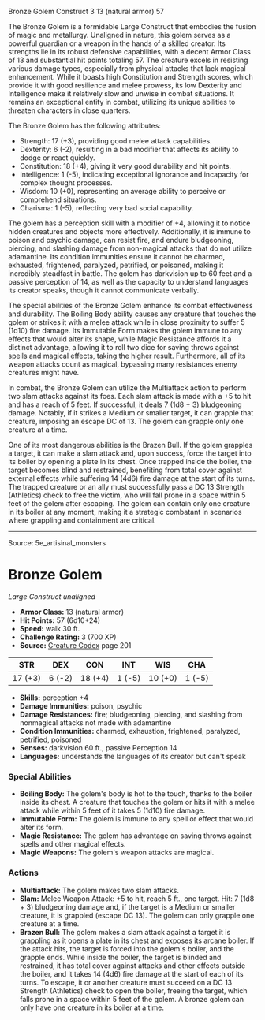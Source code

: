 <MonsterName/>Bronze Golem</MonsterName>
<CreatureType/>Construct</CreatureType>
<CR/>3</CR>
<AC/>13 (natural armor)</AC>
<HP/>57</HP>
<summary>The Bronze Golem is a formidable Large Construct that embodies the fusion of magic and metallurgy. Unaligned in nature, this golem serves as a powerful guardian or a weapon in the hands of a skilled creator. Its strengths lie in its robust defensive capabilities, with a decent Armor Class of 13 and substantial hit points totaling 57. The creature excels in resisting various damage types, especially from physical attacks that lack magical enhancement. While it boasts high Constitution and Strength scores, which provide it with good resilience and melee prowess, its low Dexterity and Intelligence make it relatively slow and unwise in combat situations. It remains an exceptional entity in combat, utilizing its unique abilities to threaten characters in close quarters.</summary>

<detail>

The Bronze Golem has the following attributes: 
- Strength: 17 (+3), providing good melee attack capabilities.
- Dexterity: 6 (-2), resulting in a bad modifier that affects its ability to dodge or react quickly.
- Constitution: 18 (+4), giving it very good durability and hit points.
- Intelligence: 1 (-5), indicating exceptional ignorance and incapacity for complex thought processes.
- Wisdom: 10 (+0), representing an average ability to perceive or comprehend situations.
- Charisma: 1 (-5), reflecting very bad social capability.

The golem has a perception skill with a modifier of +4, allowing it to notice hidden creatures and objects more effectively. Additionally, it is immune to poison and psychic damage, can resist fire, and endure bludgeoning, piercing, and slashing damage from non-magical attacks that do not utilize adamantine. Its condition immunities ensure it cannot be charmed, exhausted, frightened, paralyzed, petrified, or poisoned, making it incredibly steadfast in battle. The golem has darkvision up to 60 feet and a passive perception of 14, as well as the capacity to understand languages its creator speaks, though it cannot communicate verbally.

The special abilities of the Bronze Golem enhance its combat effectiveness and durability. The Boiling Body ability causes any creature that touches the golem or strikes it with a melee attack while in close proximity to suffer 5 (1d10) fire damage. Its Immutable Form makes the golem immune to any effects that would alter its shape, while Magic Resistance affords it a distinct advantage, allowing it to roll two dice for saving throws against spells and magical effects, taking the higher result. Furthermore, all of its weapon attacks count as magical, bypassing many resistances enemy creatures might have.

In combat, the Bronze Golem can utilize the Multiattack action to perform two slam attacks against its foes. Each slam attack is made with a +5 to hit and has a reach of 5 feet. If successful, it deals 7 (1d8 + 3) bludgeoning damage. Notably, if it strikes a Medium or smaller target, it can grapple that creature, imposing an escape DC of 13. The golem can grapple only one creature at a time.

One of its most dangerous abilities is the Brazen Bull. If the golem grapples a target, it can make a slam attack and, upon success, force the target into its boiler by opening a plate in its chest. Once trapped inside the boiler, the target becomes blind and restrained, benefiting from total cover against external effects while suffering 14 (4d6) fire damage at the start of its turns. The trapped creature or an ally must successfully pass a DC 13 Strength (Athletics) check to free the victim, who will fall prone in a space within 5 feet of the golem after escaping. The golem can contain only one creature in its boiler at any moment, making it a strategic combatant in scenarios where grappling and containment are critical.</detail>



---

Source: 5e_artisinal_monsters

# Bronze Golem

*Large* *Construct* *unaligned*

- **Armor Class:** 13 (natural armor)
- **Hit Points:** 57 (6d10+24)
- **Speed:** walk 30 ft.
- **Challenge Rating:** 3 (700 XP)
- **Source:** [Creature Codex](https://koboldpress.com/kpstore/product/creature-codex-for-5th-edition-dnd) page 201

| STR | DEX | CON | INT | WIS | CHA |
| --- | --- | --- | --- | --- | --- |
| 17 (+3) | 6 (-2) | 18 (+4) | 1 (-5) | 10 (+0) | 1 (-5) |

- **Skills:** perception +4
- **Damage Immunities:** poison, psychic
- **Damage Resistances:** fire; bludgeoning, piercing, and slashing from nonmagical attacks not made with adamantine
- **Condition Immunities:** charmed, exhaustion, frightened, paralyzed, petrified, poisoned
- **Senses:** darkvision 60 ft., passive Perception 14
- **Languages:** understands the languages of its creator but can't speak

### Special Abilities

- **Boiling Body:** The golem's body is hot to the touch, thanks to the boiler inside its chest. A creature that touches the golem or hits it with a melee attack while within 5 feet of it takes 5 (1d10) fire damage.
- **Immutable Form:** The golem is immune to any spell or effect that would alter its form.
- **Magic Resistance:** The golem has advantage on saving throws against spells and other magical effects.
- **Magic Weapons:** The golem's weapon attacks are magical.

### Actions

- **Multiattack:** The golem makes two slam attacks.
- **Slam:** Melee Weapon Attack: +5 to hit, reach 5 ft., one target. Hit: 7 (1d8 + 3) bludgeoning damage and, if the target is a Medium or smaller creature, it is grappled (escape DC 13). The golem can only grapple one creature at a time.
- **Brazen Bull:** The golem makes a slam attack against a target it is grappling as it opens a plate in its chest and exposes its arcane boiler. If the attack hits, the target is forced into the golem's boiler, and the grapple ends. While inside the boiler, the target is blinded and restrained, it has total cover against attacks and other effects outside the boiler, and it takes 14 (4d6) fire damage at the start of each of its turns. To escape, it or another creature must succeed on a DC 13 Strength (Athletics) check to open the boiler, freeing the target, which falls prone in a space within 5 feet of the golem. A bronze golem can only have one creature in its boiler at a time.





